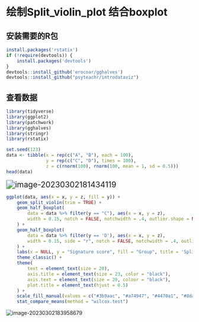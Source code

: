 # 绘制Split_violin_plot 结合boxplot

## 安装需要的R包

```R
install.packages('rstatix')
if (!require(devtools)) {
    install.packages('devtools')
}
devtools::install_github('erocoar/gghalves')
devtools::install_github("psyteachr/introdataviz")
```

## 查看数据

```R
library(tidyverse)
library(ggplot2)
library(patchwork)
library(gghalves)
library(stringr)
library(rstatix)

set.seed(123)
data <- tibble(x = rep(c("A", "B"), each = 100),
               y = rep(c("C", "D"), times = 100),
               z = c(rnorm(100), rnorm(100, mean = 1, sd = 0.5)))
head(data)
```

<img src="C:\Users\Administrator\AppData\Roaming\Typora\typora-user-images\image-20230302181434119.png" alt="image-20230302181434119" style="zoom: 150%;" />

```R
ggplot(data, aes(x = x, y = z, fill = y)) +
    geom_split_violin(trim = TRUE) +
    geom_half_boxplot(
        data = data %>% filter(y == "C"), aes(x = x, y = z),
        width = 0.15, notch = FALSE, notchwidth = .4, outlier.shape = NA, coef = 0, color = "black", linetype = 1, fill = "white"
    ) +
    geom_half_boxplot(
        data = data %>% filter(y == 'D'), aes(x = x, y = z),
        width = 0.15, side = "r", notch = FALSE, notchwidth = .4, outlier.shape = NA, coef = 0, color = "black", linetype = 1, fill = "white"
    ) +
    labs(x = NULL, y = "Signature score", fill = "Group", title = 'Split violin plot and boxplot') +
    theme_classic() +
    theme(
        text = element_text(size = 20), 
        axis.title = element_text(size = 23, color = "black"),
        axis.text = element_text(size = 20, colour = "black"),
        plot.title = element_text(hjust = 0.5)
    ) +
    scale_fill_manual(values = c("#3b9aac", "#a74947", "#4470a1", "#8da24f", "#6d5a87")) +
    stat_compare_means(method = "wilcox.test")
```

![image-20230302183958679](C:\Users\Administrator\AppData\Roaming\Typora\typora-user-images\image-20230302183958679.png)

















